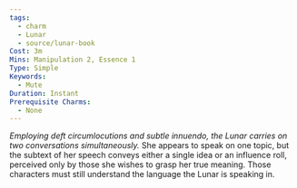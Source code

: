 ```yaml
---
tags:
  - charm
  - Lunar
  - source/lunar-book
Cost: 3m
Mins: Manipulation 2, Essence 1
Type: Simple
Keywords:
  - Mute
Duration: Instant
Prerequisite Charms:
  - None
---
```

*Employing deft circumlocutions and subtle innuendo, the Lunar carries on two conversations simultaneously.*
She appears to speak on one topic, but the subtext of her speech conveys either a single idea or an influence roll, perceived only by those she wishes to grasp her true meaning. Those characters must still understand the language the Lunar is speaking in.